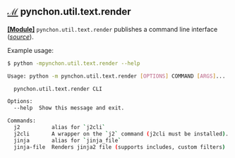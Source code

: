 
[id1]: ## "Module Entrypoints"


## [**ℳ**][id1] pynchon.util.text.render

[**[Module]**](README.md#module-entrypoints) `pynchon.util.text.render` publishes a command line interface (*[source](/src/pynchon/util/text/render/__main__.py)*).

Example usage:

```bash
$ python -mpynchon.util.text.render --help

Usage: python -m pynchon.util.text.render [OPTIONS] COMMAND [ARGS]...

  pynchon.util.text.render CLI

Options:
  --help  Show this message and exit.

Commands:
  j2          alias for `j2cli`
  j2cli       A wrapper on the `j2` command (j2cli must be installed)...
  jinja       alias for `jinja_file`
  jinja-file  Renders jinja2 file (supports includes, custom filters)
```